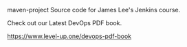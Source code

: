  maven-project
Source code for James Lee's Jenkins course.

Check out our Latest DevOps PDF book.

https://www.level-up.one/devops-pdf-book
